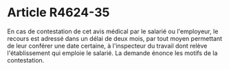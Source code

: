 # Article R4624-35

En cas de contestation de cet avis médical par le salarié ou l'employeur, le recours est adressé dans un délai de deux mois, par tout moyen permettant de leur conférer une date certaine, à l'inspecteur du travail dont relève l'établissement qui emploie le salarié. La demande énonce les motifs de la contestation.